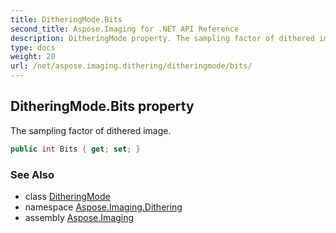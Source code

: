 ```yaml
---
title: DitheringMode.Bits
second_title: Aspose.Imaging for .NET API Reference
description: DitheringMode property. The sampling factor of dithered image
type: docs
weight: 20
url: /net/aspose.imaging.dithering/ditheringmode/bits/
---
```

## DitheringMode.Bits property

The sampling factor of dithered image.

```csharp
public int Bits { get; set; }
```

### See Also

* class [DitheringMode](../)
* namespace [Aspose.Imaging.Dithering](../../ditheringmode/)
* assembly [Aspose.Imaging](../../../)


